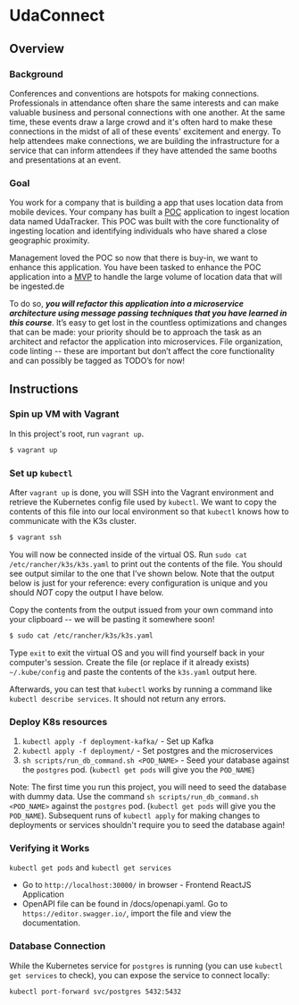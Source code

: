 # UdaConnect
## Overview
### Background
Conferences and conventions are hotspots for making connections. Professionals in attendance often share the same interests and can make valuable business and personal connections with one another. At the same time, these events draw a large crowd and it's often hard to make these connections in the midst of all of these events' excitement and energy. To help attendees make connections, we are building the infrastructure for a service that can inform attendees if they have attended the same booths and presentations at an event.

### Goal
You work for a company that is building a app that uses location data from mobile devices. Your company has built a [POC](https://en.wikipedia.org/wiki/Proof_of_concept) application to ingest location data named UdaTracker. This POC was built with the core functionality of ingesting location and identifying individuals who have shared a close geographic proximity.

Management loved the POC so now that there is buy-in, we want to enhance this application. You have been tasked to enhance the POC application into a [MVP](https://en.wikipedia.org/wiki/Minimum_viable_product) to handle the large volume of location data that will be ingested.de

To do so, ***you will refactor this application into a microservice architecture using message passing techniques that you have learned in this course***. It’s easy to get lost in the countless optimizations and changes that can be made: your priority should be to approach the task as an architect and refactor the application into microservices. File organization, code linting -- these are important but don’t affect the core functionality and can possibly be tagged as TODO’s for now!

## Instructions
### Spin up VM with Vagrant
In this project's root, run `vagrant up`.
```bash
$ vagrant up
```
### Set up `kubectl`
After `vagrant up` is done, you will SSH into the Vagrant environment and retrieve the Kubernetes config file used by `kubectl`. We want to copy the contents of this file into our local environment so that `kubectl` knows how to communicate with the K3s cluster.
```bash
$ vagrant ssh
```
You will now be connected inside of the virtual OS. Run `sudo cat /etc/rancher/k3s/k3s.yaml` to print out the contents of the file. You should see output similar to the one that I've shown below. Note that the output below is just for your reference: every configuration is unique and you should _NOT_ copy the output I have below.

Copy the contents from the output issued from your own command into your clipboard -- we will be pasting it somewhere soon!
```bash
$ sudo cat /etc/rancher/k3s/k3s.yaml
```
Type `exit` to exit the virtual OS and you will find yourself back in your computer's session. Create the file (or replace if it already exists) `~/.kube/config` and paste the contents of the `k3s.yaml` output here.

Afterwards, you can test that `kubectl` works by running a command like `kubectl describe services`. It should not return any errors.

### Deploy K8s resources
1. `kubectl apply -f deployment-kafka/` - Set up Kafka
2. `kubectl apply -f deployment/` - Set postgres and the microservices
3. `sh scripts/run_db_command.sh <POD_NAME>` - Seed your database against the `postgres` pod. (`kubectl get pods` will give you the `POD_NAME`)

Note: The first time you run this project, you will need to seed the database with dummy data. Use the command `sh scripts/run_db_command.sh <POD_NAME>` against the `postgres` pod. (`kubectl get pods` will give you the `POD_NAME`). Subsequent runs of `kubectl apply` for making changes to deployments or services shouldn't require you to seed the database again!

### Verifying it Works
`kubectl get pods` and `kubectl get services`

* Go to `http://localhost:30000/` in browser - Frontend ReactJS Application
* OpenAPI file can be found in /docs/openapi.yaml. Go to `https://editor.swagger.io/`, import the file and view the documentation.

### Database Connection
While the Kubernetes service for `postgres` is running (you can use `kubectl get services` to check), you can expose the service to connect locally:
```bash
kubectl port-forward svc/postgres 5432:5432
```